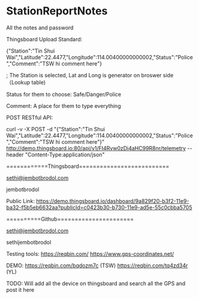
# StationReportNotes
All the notes and password

Thingsboard Upload Standard:

{"Station":"Tin Shui Wai","Latitude":22.4477,"Longitude":114.00400000000002,"Status":"Police","Comment":"TSW hi comment here"}

;
The Station is selected, Lat and Long is generator on broswer side （Lookup table)

Status for them to choose: Safe/Danger/Police

Comment: A place for them to type everything


POST RESTful API:

curl -v -X POST -d "{"Station":"Tin Shui Wai","Latitude":22.4477,"Longitude":114.00400000000002,"Status":"Police","Comment":"TSW hi comment here"}" http://demo.thingsboard.io:80/api/v1/FI4Rvw0zDi4aHC99R8nr/telemetry --header "Content-Type:application/json"


============Thingsboard==========================

sethi@jembotbrodol.com

jembotbrodol

Public Link: https://demo.thingsboard.io/dashboard/9a829f20-b3f2-11e9-ba32-f5b5eb6632aa?publicId=c0423b30-b730-11e9-ad5e-55c0cbba5705

==========Github======================

sethi@jembotbrodol.com

sethijembotbrodol



Testing tools:
https://reqbin.com/
https://www.gps-coordinates.net/

DEMO:
https://reqbin.com/bqdozm7c  (TSW)
https://reqbin.com/tq4zd34r  (YL)

TODO:
Will add all the device on thingsboard and search all the GPS and post it here
